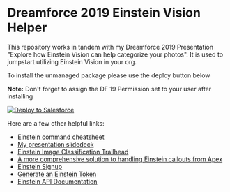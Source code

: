<h1>Dreamforce 2019 Einstein Vision Helper</h1>
<p>This repository works in tandem with my Dreamforce 2019 Presentation "Explore how Einstein Vision can help categorize your photos". It is used to jumpstart utilizing Einstein Vision in your org.</p>
<p>To install the unmanaged package please use the deploy button below</p>
<p><b>Note:</b> Don't forget to assign the DF 19 Permission set to your user after installing</p>
<p>
	<a href="https://githubsfdeploy.herokuapp.com?owner=pbergner&repo=df19-einstein-vision&ref=master">
		<img alt="Deploy to Salesforce" src="https://raw.githubusercontent.com/afawcett/githubsfdeploy/master/src/main/webapp/resources/img/deploy.png"/>
	</a>
</p>
<p>Here are a few other helpful links:<br/>
	<ul>
		<li><a href="https://github.com/pbergner/df19-einstein-vision/blob/master/einstein%20command%20cheatsheet.docx">Einstein command cheatsheet</a></li>
		<li><a href="https://github.com/pbergner/df19-einstein-vision/blob/master/df18.pptx">My presentation slidedeck</a></li>
		<li><a href="https://trailhead.salesforce.com/en/projects/predictive_vision_apex">Einstein Image Classification Trailhead</a></li>
		<li><a href="https://github.com/muenzpraeger/salesforce-einstein-platform-apex">A more comprehensive solution to handling Einstein callouts from Apex</a></li>
		<li><a href="https://api.einstein.ai/signup">Einstein Signup</a></li>
		<li><a href="https://api.einstein.ai/token">Generate an Einstein Token</a></li>
		<li><a href="https://metamind.readme.io/">Einstein API Documentation</a></li>
	</ul>
</p>
